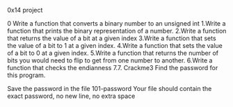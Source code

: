 0x14 project

0 Write a function that converts a binary number to an unsigned int
1.Write a function that prints the binary representation of a number.
2.Write a function that returns the value of a bit at a given index
3.Write a function that sets the value of a bit to 1 at a given index.
4.Write a function that sets the value of a bit to 0 at a given index.
5.Write a function that returns the number of bits you would need to flip to get from one number to another.
6.Write a function that checks the endianness
7.7. Crackme3 Find the password for this program.

Save the password in the file 101-password
Your file should contain the exact password, no new line, no extra space
